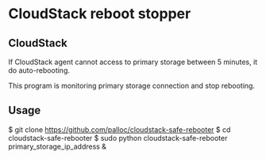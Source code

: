 # CloudStack reboot stopper
## CloudStack
If CloudStack agent cannot access to primary storage between 5 minutes, it do auto-rebooting.

This program is monitoring primary storage connection and stop rebooting.

## Usage
$ git clone https://github.com/palloc/cloudstack-safe-rebooter
$ cd cloudstack-safe-rebooter
$ sudo python cloudstack-safe-rebooter primary_storage_ip_address &

